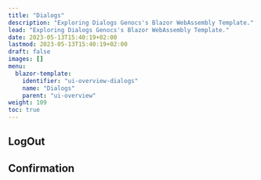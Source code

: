 ```yaml
---
title: "Dialogs"
description: "Exploring Dialogs Genocs's Blazor WebAssembly Template."
lead: "Exploring Dialogs Genocs's Blazor WebAssembly Template."
date: 2023-05-13T15:40:19+02:00
lastmod: 2023-05-13T15:40:19+02:00
draft: false
images: []
menu:
  blazor-template:
    identifier: "ui-overview-dialogs"
    name: "Dialogs"
    parent: "ui-overview"
weight: 109
toc: true
---
```


## LogOut

## Confirmation
